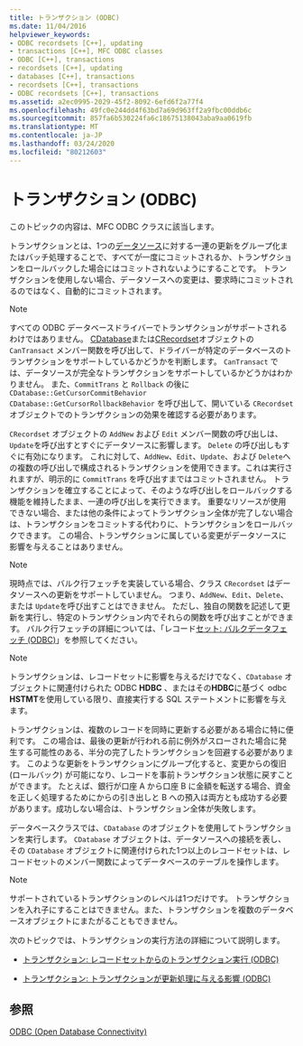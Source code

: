 ```yaml
---
title: トランザクション (ODBC)
ms.date: 11/04/2016
helpviewer_keywords:
- ODBC recordsets [C++], updating
- transactions [C++], MFC ODBC classes
- ODBC [C++], transactions
- recordsets [C++], updating
- databases [C++], transactions
- recordsets [C++], transactions
- ODBC recordsets [C++], transactions
ms.assetid: a2ec0995-2029-45f2-8092-6efd6f2a77f4
ms.openlocfilehash: 49fc0e244dd4f63bd7a69d963ff2a9fbc00ddb6c
ms.sourcegitcommit: 857fa6b530224fa6c18675138043aba9aa0619fb
ms.translationtype: MT
ms.contentlocale: ja-JP
ms.lasthandoff: 03/24/2020
ms.locfileid: "80212603"
---
```

# <a name="transaction-odbc"></a>トランザクション (ODBC)

このトピックの内容は、MFC ODBC クラスに該当します。

トランザクションとは、1つの[データソース](../../data/odbc/data-source-odbc.md)に対する一連の更新をグループ化またはバッチ処理することで、すべてが一度にコミットされるか、トランザクションをロールバックした場合にはコミットされないようにすることです。 トランザクションを使用しない場合、データソースへの変更は、要求時にコミットされるのではなく、自動的にコミットされます。

> [!NOTE]
>  すべての ODBC データベースドライバーでトランザクションがサポートされるわけではありません。 [CDatabase](../../mfc/reference/cdatabase-class.md)または[CRecordset](../../mfc/reference/crecordset-class.md)オブジェクトの `CanTransact` メンバー関数を呼び出して、ドライバーが特定のデータベースのトランザクションをサポートしているかどうかを判断します。 `CanTransact` では、データソースが完全なトランザクションをサポートしているかどうかはわかりません。 また、`CommitTrans` と `Rollback` の後に `CDatabase::GetCursorCommitBehavior` `CDatabase::GetCursorRollbackBehavior` を呼び出して、開いている `CRecordset` オブジェクトでのトランザクションの効果を確認する必要があります。

`CRecordset` オブジェクトの `AddNew` および `Edit` メンバー関数の呼び出しは、`Update`を呼び出すとすぐにデータソースに影響します。 `Delete` の呼び出しもすぐに有効になります。 これに対して、`AddNew`、`Edit`、`Update`、および `Delete`への複数の呼び出しで構成されるトランザクションを使用できます。これは実行されますが、明示的に `CommitTrans` を呼び出すまではコミットされません。 トランザクションを確立することによって、そのような呼び出しをロールバックする機能を維持したまま、一連の呼び出しを実行できます。 重要なリソースが使用できない場合、または他の条件によってトランザクション全体が完了しない場合は、トランザクションをコミットする代わりに、トランザクションをロールバックできます。 この場合、トランザクションに属している変更がデータソースに影響を与えることはありません。

> [!NOTE]
>  現時点では、バルク行フェッチを実装している場合、クラス `CRecordset` はデータソースへの更新をサポートしていません。 つまり、`AddNew`、`Edit`、`Delete`、または `Update`を呼び出すことはできません。 ただし、独自の関数を記述して更新を実行し、特定のトランザクション内でそれらの関数を呼び出すことができます。 バルク行フェッチの詳細については、「レコード[セット: バルクデータフェッチ (ODBC)](../../data/odbc/recordset-fetching-records-in-bulk-odbc.md)」を参照してください。

> [!NOTE]
>  トランザクションは、レコードセットに影響を与えるだけでなく、`CDatabase` オブジェクトに関連付けられた ODBC **HDBC** 、またはその**HDBC**に基づく odbc **HSTMT**を使用している限り、直接実行する SQL ステートメントに影響を与えます。

トランザクションは、複数のレコードを同時に更新する必要がある場合に特に便利です。 この場合は、最後の更新が行われる前に例外がスローされた場合に発生する可能性のある、半分の完了したトランザクションを回避する必要があります。 このような更新をトランザクションにグループ化すると、変更からの復旧 (ロールバック) が可能になり、レコードを事前トランザクション状態に戻すことができます。 たとえば、銀行が口座 A から口座 B に金額を転送する場合、資金を正しく処理するためにからの引き出しと B への預入は両方とも成功する必要があります。成功しない場合は、トランザクション全体が失敗します。

データベースクラスでは、`CDatabase` のオブジェクトを使用してトランザクションを実行します。 `CDatabase` オブジェクトは、データソースへの接続を表し、その `CDatabase` オブジェクトに関連付けられた1つ以上のレコードセットは、レコードセットのメンバー関数によってデータベースのテーブルを操作します。

> [!NOTE]
>  サポートされているトランザクションのレベルは1つだけです。 トランザクションを入れ子にすることはできません。また、トランザクションを複数のデータベースオブジェクトにまたがることもできません。

次のトピックでは、トランザクションの実行方法の詳細について説明します。

- [トランザクション: レコードセットからのトランザクション実行 (ODBC)](../../data/odbc/transaction-performing-a-transaction-in-a-recordset-odbc.md)

- [トランザクション: トランザクションが更新処理に与える影響 (ODBC)](../../data/odbc/transaction-how-transactions-affect-updates-odbc.md)

## <a name="see-also"></a>参照

[ODBC (Open Database Connectivity)](../../data/odbc/open-database-connectivity-odbc.md)
